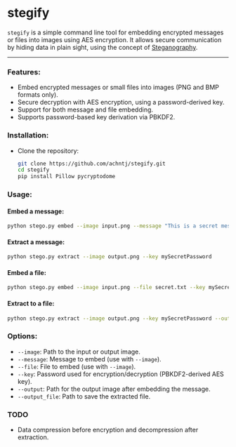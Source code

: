 # **stegify**

`stegify` is a simple command line tool for embedding encrypted messages or files into images using AES encryption. It allows secure communication by hiding data in plain sight, using the concept of [Steganography](https://en.wikipedia.org/wiki/Steganography).

---

### **Features:**

- Embed encrypted messages or small files into images (PNG and BMP formats only).
- Secure decryption with AES encryption, using a password-derived key.
- Support for both message and file embedding.
- Supports password-based key derivation via PBKDF2.

### **Installation:**

- Clone the repository:

   ```bash
   git clone https://github.com/achntj/stegify.git
   cd stegify
   pip install Pillow pycryptodome
   ```
### **Usage:**

#### Embed a message:

```bash
python stego.py embed --image input.png --message "This is a secret message" --key mySecretPassword --output output.png
```

#### Extract a message:

```bash
python stego.py extract --image output.png --key mySecretPassword
```
#### Embed a file:

```bash
python stego.py embed --image input.png --file secret.txt --key mySecretPassword --output output.png
```

#### Extract to a file:

```bash
python stego.py extract --image output.png --key mySecretPassword --output_file extracted_secret.txt
```

### **Options:**

- `--image`: Path to the input or output image.
- `--message`: Message to embed (use with `--image`).
- `--file`: File to embed (use with `--image`).
- `--key`: Password used for encryption/decryption (PBKDF2-derived AES key).
- `--output`: Path for the output image after embedding the message.
- `--output_file`: Path to save the extracted file.

### TODO

- Data compression before encryption and decompression after extraction.

